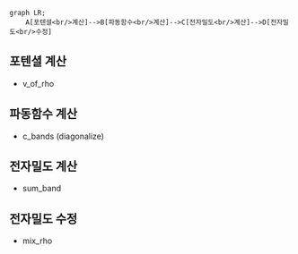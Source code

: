 ```mermaid
graph LR;
    A[포텐셜<br/>계산]-->B[파동함수<br/>계산]-->C[전자밀도<br/>계산]-->D[전자밀도<br/>수정]
```
## 포텐셜 계산
* v_of_rho
## 파동함수 계산
* c_bands (diagonalize)
## 전자밀도 계산
* sum_band
## 전자밀도 수정
* mix_rho
